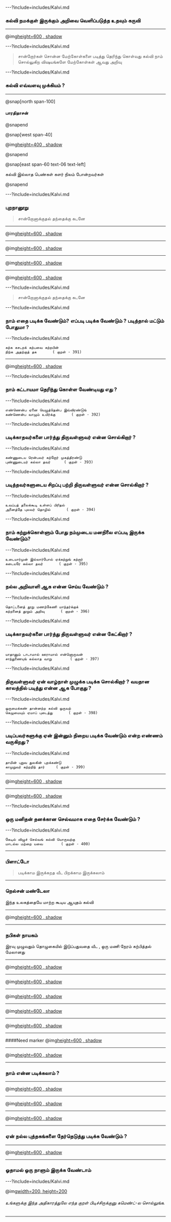 ---?include=includes/Kalvi.md

### கல்வி நமக்குள் இருக்கும் அறிவை வெளிப்படுத்த உதவும் கருவி 

---

@img[height=600 , shadow](https://image.freepik.com/free-photo/portrait-pensive-young-girl-making-notes_171337-1646.jpg)

---?include=includes/Kalvi.md

> சான்றோர்கள் சொன்ன மேற்கோள்களை படித்து தெரிந்து கொள்வது கல்வி 
> நாம் சொல்லுகிற விஷயங்களே மேற்கோள்கள் ஆவது அறிவு 

---?include=includes/Kalvi.md

### கல்வி எவ்வளவு முக்கியம் ?

---

@snap[north span-100]

<h4 id="title">
பாரதிதாசன்
</h4>

@snapend

@snap[west span-40]

@img[height=400 , shadow](assets/img/bharathidasan.jpg) 

@snapend

@snap[east span-60 text-06 text-left]

<div class="conclusion">

கல்வி இல்லாத பெண்கள் களர் நிலம் போன்றவர்கள்

</div>
@snapend

---?include=includes/Kalvi.md

### புறநானூறு

> சான்றோனாக்குதல் தந்தைக்கு கடனே 

---

@img[height=600 , shadow](assets/img/anna.jpeg) 

---

@img[height=600 , shadow](https://i.dawn.com/primary/2014/08/53dbe10e0aab2.jpg)

---

@img[height=600 , shadow](https://thumbor.forbes.com/thumbor/960x0/https%3A%2F%2Fblogs-images.forbes.com%2Fjeanneallen%2Ffiles%2F2019%2F03%2Funiversity-student-1872810_960_720-1.jpg)

---

@img[height=600 , shadow](assets/img/education-all.jpg) 

---?include=includes/Kalvi.md

> சான்றோனாக்குதல் தந்தைக்கு கடனே 

---?include=includes/Kalvi.md

### நாம் எதை படிக்க வேண்டும்? எப்படி படிக்க வேண்டும் ? படித்தால் மட்டும் போதுமா ?

---?include=includes/Kalvi.md

```
கற்க கசடறக் கற்பவை கற்றபின் 
நிற்க அதற்குத் தக		( குறள் - 391)
```

---

@img[height=600 , shadow](assets/img/gandhi1.png) 

---?include=includes/Kalvi.md

### நாம் கட்டாயமா தெரிந்து கொள்ள வேண்டியது எது ?

---?include=includes/Kalvi.md

```
எண்ணென்ப ஏனை யெழுத்தென்ப இவ்விரண்டுங்
கண்ணென்ப வாழும் உயிர்க்கு		( குறள் - 392)
```
---?include=includes/Kalvi.md

### படிக்காதவர்களை பார்த்து திருவள்ளுவர் என்ன சொல்கிறார் ? 

---?include=includes/Kalvi.md

```
கண்ணுடைய ரென்பவர் கற்றோர் முகத்திரண்டு
புண்ணுடையர் கல்லா தவர்		( குறள் - 393)
```
---?include=includes/Kalvi.md

### படித்தவர்களுடைய சிறப்பு பற்றி திருவள்ளுவர் என்ன சொல்கிறார் ?

---?include=includes/Kalvi.md

```
உவப்பத் தலைக்கூடி உள்ளப் பிரிதல்
அனைத்தே புலவர் தொழில்		( குறள் - 394)
```
---?include=includes/Kalvi.md

### நாம் கற்றுக்கொள்ளும் போது நம்முடைய மனநிலை எப்படி இருக்க வேண்டும்?

---?include=includes/Kalvi.md

```
உடையார்முன் இல்லார்போல் ஏக்கற்றுங் கற்றார்
கடையரே கல்லா தவர்		( குறள் - 395)
```
---?include=includes/Kalvi.md

### நல்ல அறிவாளி ஆக என்ன செய்ய வேண்டும் ? 

---?include=includes/Kalvi.md

```
தொட்டனைத் தூறு மணற்கேணி மாந்தர்க்குக்
கற்றனைத் தூறும் அறிவு		( குறள் - 396)
```
---?include=includes/Kalvi.md

### படிக்காதவர்களை பார்த்து திருவள்ளுவர் என்ன கேட்கிறார் ?

---?include=includes/Kalvi.md

```
யாதானும் டாடாமால் ஊராமால் என்னொருவன்
சாந்துணையுங் கல்லாத வாறு		( குறள் - 397)
```
---?include=includes/Kalvi.md

### திருவள்ளுவர் ஏன் வாழ்நாள் முழுக்க படிக்க சொல்கிறார் ? வயதான காலத்தில் படித்து என்ன ஆக போகுது ?

---?include=includes/Kalvi.md

```
ஒருமைக்கண் தான்னற்ற கல்வி ஒருவற் 
கெழுமையும் ஏமாப் புடைத்து		( குறள் - 398)
```
---?include=includes/Kalvi.md

### படிப்பவர்களுக்கு ஏன் இன்னும் நிறைய படிக்க வேண்டும் என்ற எண்ணம் வருகிறது ?

---?include=includes/Kalvi.md

```
தாமின் புறுவ துலகின் புறக்கண்டு
காமுறுவர் கற்றறிந் தார்		( குறள் - 399)
```

---

@img[height=600 , shadow](https://www.wallpapertip.com/wmimgs/79-791804_selling-las-vegas-luxury-home-showcase-at-26.jpg)

---

@img[height=600 , shadow](https://image.freepik.com/free-photo/cool-guy-telling-story-friend-during-stroll_1262-3516.jpg)

---?include=includes/Kalvi.md

### ஒரு மனிதன் தனக்கான செல்வமாக  எதை சேர்க்க வேண்டும் ?

---?include=includes/Kalvi.md

```
கேடில் விழுச் செல்வங் கல்வி யொருவற்கு
மாடல்ல மற்றை யவை		( குறள் - 400)
```

---

### பிளாட்டோ

> படிக்காம இருக்கறத வீட பிறக்காம இருக்கலாம் 

--- 

### நெல்சன் மண்டேலா 

இந்த உலகத்தையே மாற்ற கூடிய ஆயுதம் கல்வி 

---

@img[height=600 , shadow](assets/img/gandhi1.png) 

---

### நபிகள் நாயகம் 
இரவு முழுவதும் தொழுகையில் இடுப்பதுவதை வீட , ஒரு மணி நேரம் கற்பித்தல் மேலானது 

---

@img[height=600 , shadow](https://imgk.timesnownews.com/story/1539580060-apj_abdul_kalam.jpg)

---

@img[height=600 , shadow](https://www.yosuccess.com/wp-content/uploads/2015/10/google.jpg)

---

@img[height=600 , shadow](https://images.squarespace-cdn.com/content/v1/5507919de4b01b71a2856965/1498198102018-XT9EPW4JQ3ZDIPTY9CT6/ke17ZwdGBToddI8pDm48kJRZ6cB-p5v3KO0L0SYNpd5Zw-zPPgdn4jUwVcJE1ZvWQUxwkmyExglNqGp0IvTJZUJFbgE-7XRK3dMEBRBhUpzkN75gPYwVwd8SKVnPHmaErAAFKOSSPLgtzIciz2BhXBz8e-Xm0D3KoS9SK96-twY/image-asset.jpeg)

---

@img[height=600 , shadow](assets/img/no-marks-be-good.png) 

---

@img[height=600 , shadow](https://image.freepik.com/free-photo/fresh-graduates-showing-their-diploma-white_114579-53795.jpg)

---

####Need marker
@img[height=600 , shadow](https://image.freepik.com/free-photo/cooperation-society-community-social-together_53876-13803.jpg)

---

@img[height=600 , shadow](https://teaching.globalfreedomofexpression.columbia.edu/sites/default/files/2018-10/hero-global-perspective.png)

---

### நாம் என்ன படிக்கலாம் ?

---

@img[height=600 , shadow](https://i2.wp.com/papergazer.com/wp-content/uploads/2018/02/PersonalProfessionalDevelopmentBooks_PostCover.png)

---

@img[height=600 , shadow](https://upload.wikimedia.org/wikipedia/commons/a/aa/Law_Books_7.JPG)

---

@img[height=600 , shadow](http://3.bp.blogspot.com/-ogfyDcjHrxw/URLhon7d1uI/AAAAAAAAAFU/9s-08BKjbeU/s1600/thirukkural.jpg)

---

### ஏன் நல்ல புத்தகங்களை தேர்தெடுத்து படிக்க வேண்டும் ?

---

@img[height=600 , shadow](https://image.freepik.com/free-photo/young-teenager-girl-reading-book-home_144627-36470.jpg)

---

### ஓதாமல் ஒரு நாளும் இருக்க வேண்டாம் 

---?include=includes/Kalvi.md


@img[width=200, height=200](assets/img/comment-button.png)


###### உங்களுக்கு இந்த அதிகாரத்துலே எந்த குறள் பிடிச்சிருக்குனு கமெண்ட்-ல சொல்லுங்க. 


--- 


